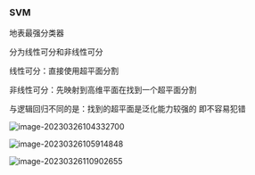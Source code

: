 ### SVM

地表最强分类器 

分为线性可分和非线性可分

线性可分：直接使用超平面分割

非线性可分：先映射到高维平面在找到一个超平面分割

与逻辑回归不同的是：找到的超平面是泛化能力较强的 即不容易犯错

![image-20230326104332700](C:/Users/Administrator/AppData/Roaming/Typora/typora-user-images/image-20230326104332700.png)

![image-20230326105914848](C:/Users/Administrator/AppData/Roaming/Typora/typora-user-images/image-20230326105914848.png)

![image-20230326110902655](C:/Users/Administrator/AppData/Roaming/Typora/typora-user-images/image-20230326110902655.png)